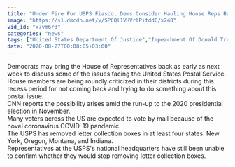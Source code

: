 ```yaml
---
title: "Under Fire For USPS Fiasco, Dems Consider Hauling House Reps Back To Work"
image: "https://s1.dmcdn.net/v/SPCQl1VHVrlPitddC/x240"
vid_id: "x7vm6r3"
categories: "news"
tags: ["United States Department Of Justice","Impeachment Of Donald Trump","Express Mail"]
date: "2020-08-27T00:08:05+03:00"
---
```

Democrats may bring the House of Representatives back as early as next week to discuss some of the issues facing the United States Postal Service.  <br>House members are being roundly criticized in their districts during this recess period for not coming back and trying to do something about this postal issue.  <br>CNN reports the possibility arises amid the run-up to the 2020 presidential election in November.  <br>Many voters across the US are expected to vote by mail because of the novel coronavirus COVID-19 pandemic.  <br>The USPS has removed letter collection boxes in at least four states: New York, Oregon, Montana, and Indiana.  <br>Representatives at the USPS's national headquarters have still been unable to confirm whether they would stop removing letter collection boxes.

